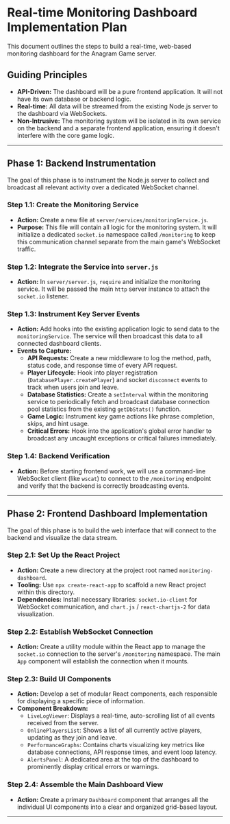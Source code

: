 # Real-time Monitoring Dashboard Implementation Plan

This document outlines the steps to build a real-time, web-based monitoring dashboard for the Anagram Game server.

## Guiding Principles

- **API-Driven:** The dashboard will be a pure frontend application. It will not have its own database or backend logic.
- **Real-time:** All data will be streamed from the existing Node.js server to the dashboard via WebSockets.
- **Non-Intrusive:** The monitoring system will be isolated in its own service on the backend and a separate frontend application, ensuring it doesn't interfere with the core game logic.

---

## Phase 1: Backend Instrumentation

The goal of this phase is to instrument the Node.js server to collect and broadcast all relevant activity over a dedicated WebSocket channel.

### Step 1.1: Create the Monitoring Service
- **Action:** Create a new file at `server/services/monitoringService.js`.
- **Purpose:** This file will contain all logic for the monitoring system. It will initialize a dedicated `socket.io` namespace called `/monitoring` to keep this communication channel separate from the main game's WebSocket traffic.

### Step 1.2: Integrate the Service into `server.js`
- **Action:** In `server/server.js`, `require` and initialize the monitoring service. It will be passed the main `http` server instance to attach the `socket.io` listener.

### Step 1.3: Instrument Key Server Events
- **Action:** Add hooks into the existing application logic to send data to the `monitoringService`. The service will then broadcast this data to all connected dashboard clients.
- **Events to Capture:**
    - **API Requests:** Create a new middleware to log the method, path, status code, and response time of every API request.
    - **Player Lifecycle:** Hook into player registration (`DatabasePlayer.createPlayer`) and socket `disconnect` events to track when users join and leave.
    - **Database Statistics:** Create a `setInterval` within the monitoring service to periodically fetch and broadcast database connection pool statistics from the existing `getDbStats()` function.
    - **Game Logic:** Instrument key game actions like phrase completion, skips, and hint usage.
    - **Critical Errors:** Hook into the application's global error handler to broadcast any uncaught exceptions or critical failures immediately.

### Step 1.4: Backend Verification
- **Action:** Before starting frontend work, we will use a command-line WebSocket client (like `wscat`) to connect to the `/monitoring` endpoint and verify that the backend is correctly broadcasting events.

---

## Phase 2: Frontend Dashboard Implementation

The goal of this phase is to build the web interface that will connect to the backend and visualize the data stream.

### Step 2.1: Set Up the React Project
- **Action:** Create a new directory at the project root named `monitoring-dashboard`.
- **Tooling:** Use `npx create-react-app` to scaffold a new React project within this directory.
- **Dependencies:** Install necessary libraries: `socket.io-client` for WebSocket communication, and `chart.js` / `react-chartjs-2` for data visualization.

### Step 2.2: Establish WebSocket Connection
- **Action:** Create a utility module within the React app to manage the `socket.io` connection to the server's `/monitoring` namespace. The main `App` component will establish the connection when it mounts.

### Step 2.3: Build UI Components
- **Action:** Develop a set of modular React components, each responsible for displaying a specific piece of information.
- **Component Breakdown:**
    - `LiveLogViewer`: Displays a real-time, auto-scrolling list of all events received from the server.
    - `OnlinePlayersList`: Shows a list of all currently active players, updating as they join and leave.
    - `PerformanceGraphs`: Contains charts visualizing key metrics like database connections, API response times, and event loop latency.
    - `AlertsPanel`: A dedicated area at the top of the dashboard to prominently display critical errors or warnings.

### Step 2.4: Assemble the Main Dashboard View
- **Action:** Create a primary `Dashboard` component that arranges all the individual UI components into a clear and organized grid-based layout.

--- 